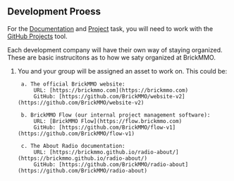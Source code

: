 <style>@import url("//readme.codeadam.ca/readme.css");</style>

## Development Proess

For the [Documentation](documentat-conversion) and [Project](project) task, you will need to work with the [GitHub Projects](https://docs.github.com/en/issues/planning-and-tracking-with-projects/learning-about-projects/about-projects) tool.

Each development company will have their own way of staying organized. These are basic instrucitons as to how we saty organized at BrickMMO.

1. You and your group will be assigned an asset to work on. This could be:

        a. The official BrickMMO website:  
            URL: [https://brickmmo.com](https://brickmmo.com)  
            GitHub: [https://github.com/BrickMMO/website-v2](https://github.com/BrickMMO/website-v2)  

        b. BrickMMO Flow (our internal project management software):  
            URL: [BrickMMO Flow](https://flow.brickmmo.com)  
            GitHub: [https://github.com/BrickMMO/flow-v1](https://github.com/BrickMMO/flow-v1)  

        c. The About Radio documentation:  
            URL: [https://brickmmo.github.io/radio-about/](https://brickmmo.github.io/radio-about/)  
            GitHub: [https://github.com/BrickMMO/radio-about](https://github.com/BrickMMO/radio-about)  
   
